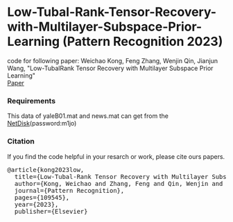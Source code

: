 # Low-Tubal-Rank-Tensor-Recovery-with-Multilayer-Subspace-Prior-Learning (Pattern Recognition 2023)
code for following paper:
 Weichao Kong, Feng Zhang, Wenjin Qin, Jianjun Wang, "Low-TubalRank Tensor Recovery with Multilayer Subspace Prior Learning"  
[Paper](https://www.sciencedirect.com/science/article/pii/S0031320323002455)
### Requirements
This data of yaleB01.mat and news.mat can get from the [NetDisk](https://pan.baidu.com/s/1fKpHkhQKaqIuRMa-fm8CmA)(password:m1jo) 
### Citation
If you find the code helpful in your resarch or work, please cite ours papers.

</pre></div>

<div class="highlight-none"><div class="highlight"><pre>
@article{kong2023low,
  title={Low-Tubal-Rank Tensor Recovery with Multilayer Subspace Prior Learning},
  author={Kong, Weichao and Zhang, Feng and Qin, Wenjin and Wang, Jianjun},
  journal={Pattern Recognition},
  pages={109545},
  year={2023},
  publisher={Elsevier}
</pre></div>
